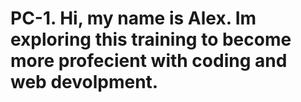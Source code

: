 # PC-1. Hi, my name is Alex. Im exploring this training to become more profecient with coding and web devolpment.
